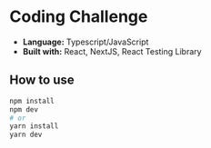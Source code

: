 # Coding Challenge
- **Language:** Typescript/JavaScript
- **Built with:** React, NextJS, React Testing Library

## How to use
```bash
npm install
npm dev
# or
yarn install
yarn dev
```
